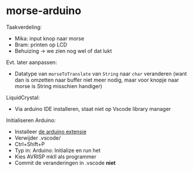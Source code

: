 # morse-arduino

Taakverdeling:

-   Mika: input knop naar morse
-   Bram: printen op LCD
-   Behuizing -> we zien nog wel of dat lukt

Evt. later aanpassen:

-   Datatype van `morseToTranslate` van `String` naar `char` veranderen (want dan is omzetten naar buffer niet meer nodig, maar voor knopje naar morse is String misschien handiger)

LiquidCrystal:
- Via arduino IDE installeren, staat niet op Vscode library manager

Initialiseren Arduino:
- Installeer [de arduino extensie](https://github.com/microsoft/vscode-arduino)
- Verwijder .vscode/
- Ctrl+Shift+P
- Typ in: Arduino: Initialize en run het
- Kies AVRISP mkII als programmer
- Commit de veranderingen in .vscode **niet**
